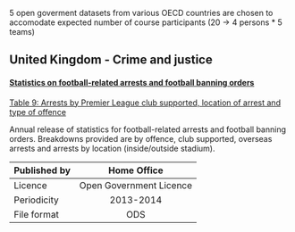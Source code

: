 5 open goverment datasets from various OECD countries are chosen to accomodate expected number of course participants (20 -> 4 persons * 5 teams)


## United Kingdom - Crime and justice
#### [Statistics on football-related arrests and football banning orders](https://data.gov.uk/dataset/e74d7ef0-ac2a-46c6-802a-935882284bab/statistics-on-football-related-arrests-and-football-banning-orders)
[Table 9: Arrests by Premier League club supported, location of arrest and type of offence](https://www.gov.uk/government/uploads/system/uploads/attachment_data/file/356312/ArrestsPremierLocationOffence2013-14Table9.ods) 

Annual release of statistics for football-related arrests and football banning orders. Breakdowns provided are by offence, club supported, overseas arrests and arrests by location (inside/outside stadium).

| Published by |  Home Office            |   
| -------------|:-----------------------:|
| Licence      | Open Government Licence |
|Periodicity   | 2013-2014               |
|File format   | ODS                     |

